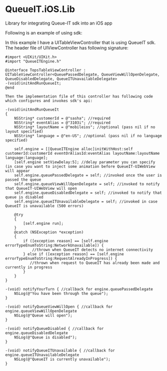 # QueueIT.iOS.Lib
Library for integrating Queue-IT sdk into an iOS app

Following is an example of using sdk:

In this example I have a UITableViewController that is using QueueIT sdk.  The header file of UIViewController has following signature:

    #import <UIKit/UIKit.h>
    #import "QueueITEngine.h"

    @interface TopsTableViewController : UITableViewController<QueuePassedDelegate, QueueViewWillOpenDelegate, QueueDisabledDelegate, QueueITUnavailableDelegate>
    -(void)initAndRunQueueIt;
    @end

    Then the implementation file of this controller has following code which configures and invokes sdk's api:

    -(void)initAndRunQueueIt
    {
        NSString* customerId = @"sasha"; //required
        NSString* eventAlias = @"3103i"; //required
        NSString* layoutName = @"mobileios"; //optional (pass nil if no layout specified)
        NSString* language = @"en-US"; //optional (pass nil if no language specified)
        
        self.engine = [[QueueITEngine alloc]initWithHost:self customerId:customerId eventOrAliasId:eventAlias layoutName:layoutName language:language];
        [self.engine setViewDelay:5]; //delay parameter you can specify (in case you want to inject some animation before QueueIT-UIWebView will appear
        self.engine.queuePassedDelegate = self; //invoked once the user is passed the queue
        self.engine.queueViewWillOpenDelegate = self; //invoked to notify that QueueIT-UIWebView will open
        self.engine.queueDisabledDelegate = self; //invoked to notify that queue is disabled
        self.engine.queueITUnavailableDelegate = self; //invoked in case QueueIT is unavailable (500 errors)
        
        @try
        {
            [self.engine run];
        }
        @catch (NSException *exception)
        {
            if ([exception reason] == [self.engine errorTypeEnumToString:NetworkUnavailable]) {
                //thrown when QueueIT detects no internet connectivity
            } else if ([exception reason] == [self.engine errorTypeEnumToString:RequestAlreadyInProgress]) {
               //thrown when request to QueueIT has already been made and currently in progress
            }
        }
    }

    -(void) notifyYourTurn { //callback for engine.queuePassedDelegate
        NSLog(@"You have been through the queue");
    }

    -(void) notifyQueueViewWillOpen { //callback for engine.queueViewWillOpenDelegate
        NSLog(@"Queue will open");
    }

    -(void) notifyQueueDisabled { //callback for engine.queueDisabledDelegate
        NSLog(@"Queue is disabled");
    }

    -(void) notifyQueueITUnavailable { //callback for engine.queueITUnavailableDelegate
        NSLog(@"QueueIT is currently unavailable");
    }







